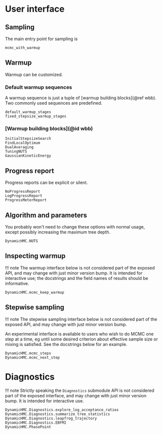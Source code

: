 # User interface

## Sampling

The main entry point for sampling is

```@docs
mcmc_with_warmup
```

## Warmup

Warmup can be customized.

### Default warmup sequences

A warmup sequence is just a tuple of [warmup building blocks](@ref wbb). Two commonly used sequences are predefined.

```@docs
default_warmup_stages
fixed_stepsize_warmup_stages
```

### [Warmup building blocks](@id wbb)

```@docs
InitialStepsizeSearch
FindLocalOptimum
DualAveraging
TuningNUTS
GaussianKineticEnergy
```

## Progress report

Progress reports can be explicit or silent.

```@docs
NoProgressReport
LogProgressReport
ProgressMeterReport
```

## Algorithm and parameters

You probably won't need to change these options with normal usage, except possibly increasing the maximum tree depth.

```@docs
DynamicHMC.NUTS
```

## Inspecting warmup

!!! note
    The warmup interface below is not considered part of the exposed API, and may change with just minor version bump. It is intended for interactive use; the docstrings and the field names of results should be informative.

```@docs
DynamicHMC.mcmc_keep_warmup
```

## Stepwise sampling

!!! note
    The stepwise sampling interface below is not considered part of the exposed API, and may change with just minor version bump.

An experimental interface is available to users who wish to do MCMC one step at a time, eg until some desired criterion about effective sample size or mixing is satisfied. See the docstrings below for an example.

```@docs
DynamicHMC.mcmc_steps
DynamicHMC.mcmc_next_step
```

# Diagnostics

!!! note
    Strictly speaking the `Diagnostics` submodule API is not considered part of the exposed interface, and may change with just minor version bump. It is intended for interactive use.

```@docs
DynamicHMC.Diagnostics.explore_log_acceptance_ratios
DynamicHMC.Diagnostics.summarize_tree_statistics
DynamicHMC.Diagnostics.leapfrog_trajectory
DynamicHMC.Diagnostics.EBFMI
DynamicHMC.PhasePoint
```
